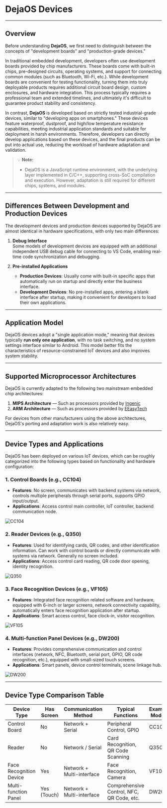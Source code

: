 # DejaOS Devices

---

## Overview

Before understanding **DejaOS**, we first need to distinguish between the concepts of "development boards" and "production-grade devices."

In traditional embedded development, developers often use development boards provided by chip manufacturers. These boards come with built-in chips, pre-designed circuits, operating systems, and support for connecting common modules (such as Bluetooth, Wi-Fi, etc.). While development boards are convenient for testing functionality, turning them into truly deployable products requires additional circuit board design, custom enclosures, and hardware integration. This process typically requires a professional team and extended timelines, and ultimately it's difficult to guarantee product stability and consistency.

In contrast, **DejaOS** is developed based on strictly tested industrial-grade devices, similar to "developing apps on smartphones." These devices feature waterproof, dustproof, and high/low temperature resistance capabilities, meeting industrial application standards and suitable for deployment in harsh environments. Therefore, developers can directly develop applications based on these devices, and the final products can be put into actual use, reducing the workload of hardware adaptation and validation.

> 💡 **Note:** 
> - DejaOS is a JavaScript runtime environment, with the underlying layer implemented in C/C++, supporting cross-SoC compilation and execution. However, adaptation is still required for different chips, systems, and modules.

---

## Differences Between Development and Production Devices

The development devices and production devices supported by DejaOS are almost identical in hardware specifications, with only two main differences:

1. **Debug Interface**  
   Some models of development devices are equipped with an additional independent USB debug cable for connecting to VS Code, enabling real-time code synchronization and debugging.

2. **Pre-installed Applications**
   - **Production Devices**: Usually come with built-in specific apps that automatically run on startup and directly enter the business interface.
   - **Development Devices**: No pre-installed apps, entering a blank interface after startup, making it convenient for developers to load their own applications.

---

## Application Model

DejaOS devices adopt a "single application mode," meaning that devices typically **run only one application**, with no task switching, and no system settings interface similar to Android. This model better fits the characteristics of resource-constrained IoT devices and also improves system stability.

---

## Supported Microprocessor Architectures

DejaOS is currently adapted to the following two mainstream embedded chip architectures:

1. **MIPS Architecture** — Such as processors provided by [Ingenic](https://www.ingenic.com.cn/)
2. **ARM Architecture** — Such as processors provided by [EEasyTech](https://www.eeasytech.com/)

For devices from other manufacturers using the above architectures, DejaOS's porting and adaptation work is also relatively easy.

---

## Device Types and Applications

DejaOS has been deployed on various IoT devices, which can be roughly categorized into the following types based on functionality and hardware configuration:

### 1. Control Boards (e.g., CC104)

- **Features**: No screen, communicates with backend systems via network, controls multiple peripherals through serial ports, supports GPIO input/output.
- **Applications**: Access control main controller, IoT controller, backend communication node.

![CC104](/img/CC101.png)

### 2. Reader Devices (e.g., Q350)

- **Features**: Used for identifying cards, QR codes, and other identification information. Can work with control boards or directly communicate with systems via network. Generally no screen included.
- **Applications**: Access control card reading, QR code door opening, identity recognition.

![Q350](/img/Q350.png)

### 3. Face Recognition Devices (e.g., VF105)

- **Features**: Integrated face recognition related software and hardware, equipped with 6-inch or larger screens, network connectivity capability, automatically enters face recognition application after startup.
- **Applications**: Smart access control, face clock-in, visitor recognition.

![VF105](/img/VF105.png)

### 4. Multi-function Panel Devices (e.g., DW200)

- **Features**: Provides comprehensive communication and control interfaces (network, NFC, Bluetooth, serial port, GPIO, QR code recognition, etc.), equipped with small-sized touch screens.
- **Applications**: Smart panels, device control terminals, scene linkage hub.

![DW200](/img/DW200.png)

---

## Device Type Comparison Table

| Device Type             | Has Screen  | Communication Method      | Typical Functions                         | Example Models |
| ----------------------- | ----------- | ------------------------- | ----------------------------------------- | -------------- |
| Control Board           | No          | Network + Serial          | Peripheral Control, GPIO                  | CC104          |
| Reader                  | No          | Network / Serial          | Card Recognition, QR Code Scanning        | Q350           |
| Face Recognition Device | Yes         | Network + Multi-interface | Face Recognition, Camera                  | VF105          |
| Multi-function Panel    | Yes (Touch) | Network + Multi-interface | Comprehensive Control, NFC, QR Code, etc. | DW200          |
